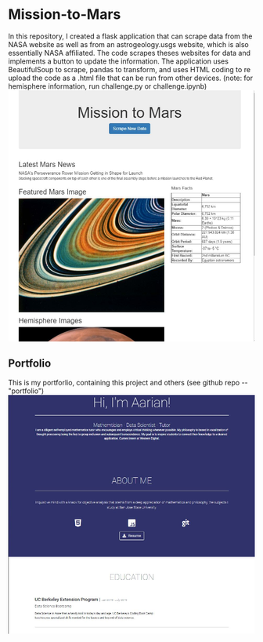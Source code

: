 # Mission-to-Mars
In this repository, I created a flask application that can scrape data from the NASA website as well as from an astrogeology.usgs website, which is also essentially NASA affiliated. The code scrapes theses websites for data and implements a button to update the information. The application uses BeautifulSoup to scrape, pandas to transform, and uses HTML coding to re upload the code as a .html file that can be run from other devices. (note: for hemisphere information, run challenge.py or challenge.ipynb)
![](mars_scraper.JPG)
## Portfolio
This is my portforlio, containing this project and others (see github repo -- "portfolio")
![an image of my portfolio in the early stages](portfolio.JPG)
